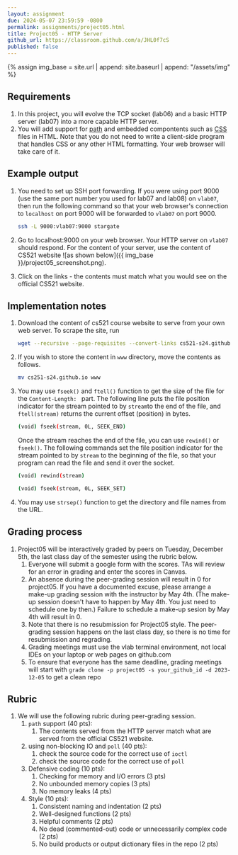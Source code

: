 ```yaml
---
layout: assignment
due: 2024-05-07 23:59:59 -0800
permalink: assignments/project05.html
title: Project05 - HTTP Server
github_url: https://classroom.github.com/a/JHL0f7cS
published: false
---
```


{% assign img_base = site.url | append: site.baseurl | append: "/assets/img" %}

## Requirements

1. In this project, you will evolve the TCP socket (lab06) and a basic HTTP server (lab07) into a more capable HTTP server. 
1. You will add support for [path](https://developer.mozilla.org/en-US/docs/Learn/Common_questions/Web_mechanics/What_is_a_URL#path_to_resource) and embedded compontents such as [CSS](https://developer.mozilla.org/en-US/docs/Web/CSS) files in HTML. Note that you do not need to write a client-side program that handles CSS or any other HTML formatting. Your web browser will take care of it. 

## Example output

1. You need to set up SSH port forwarding. If you were using port 9000 (use the same port number you used for lab07 and lab08) on `vlab07`, then run the following command so that your web browser's connection to `localhost` on port 9000 will be forwarded to `vlab07` on port 9000.

	```sh
	ssh -L 9000:vlab07:9000 stargate
	```

1. Go to localhost:9000 on your web browser. Your HTTP server on `vlab07` should respond. For the content of your server, use the content of CS521 website ![as shown below]({{ img_base }}/project05_screenshot.png).

1. Click on the links - the contents must match what you would see on the official CS521 website. 

## Implementation notes

1. Download the content of cs521 course website to serve from your own web server. To scrape the site, run

	```sh
	wget --recursive --page-requisites --convert-links cs521-s24.github.io
	```
1. If you wish to store the content in `www` directory, move the contents as follows.
	```sh
	mv cs251-s24.github.io www
	```
1. You may use `fseek()` and `ftell()` function to get the size of the file for the `Content-Length: ` part. The following line puts the file position indicator for the stream pointed to by `stream`to the end of the file, and `ftell(stream)` returns the current offset (position) in bytes. 

	```sh
	(void) fseek(stream, 0L, SEEK_END)
	```



	Once the stream reaches the end of the file, you can use `rewind()` or `fseek()`. The following commands set the file position indicator for the stream pointed to by `stream` to the beginning of the file, so that your program can read the file and send it over the socket.

	```sh
	(void) rewind(stream)
	```

	```sh
	(void) fseek(stream, 0L, SEEK_SET)
	```

1. You may use `strsep()` function to get the directory and file names from the URL. 


## Grading process

1. Project05 will be interactively graded by peers on Tuesday, December 5th, the last class day of the semester using the rubric below. 
	1. Everyone will submit a google form with the scores. TAs will review for an error in grading and enter the scores in Canvas.
	1. An absence during the peer-grading session will result in 0 for project05. If you have a documented excuse, please arrange a make-up grading session with the instructor by May 4th. (The make-up session doesn't have to happen by May 4th. You just need to schedule one by then.) Failure to schedule a make-up sesion by May 4th will result in 0.
	1. Note that there is no resubmission for Project05 style. The peer-grading session happens on the last class day, so there is no time for resubmission and regrading. 
    1. Grading meetings must use the vlab terminal environment, not local IDEs on your laptop or web pages on github.com
    1. To ensure that everyone has the same deadline, grading meetings will start with `grade clone -p project05 -s your_github_id -d 2023-12-05` to get a clean repo

## Rubric

1. We will use the following rubric during peer-grading session.
	1. `path` support (40 pts): 
		1. The contents served from the HTTP server match what are served from the official CS521 website. 
	1. using non-blocking IO and `poll` (40 pts): 
		1. check the source code for the correct use of `ioctl`
		1. check the source code for the correct use of `poll` 
	1. Defensive coding (10 pts):
		1. Checking for memory and I/O errors (3 pts)
		1. No unbounded memory copies (3 pts)
		1. No memory leaks (4 pts)
	1. Style (10 pts): 
		1. Consistent naming and indentation (2 pts)
		1. Well-designed functions	(2 pts) 
		1. Helpful comments (2 pts)	
		1. No dead (commented-out) code or unnecessarily complex code (2 pts)	
		1. No build products or output dictionary files in the repo (2 pts)

